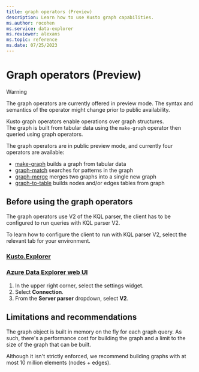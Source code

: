 ```yaml
---
title: graph operators (Preview)
description: Learn how to use Kusto graph capabilities.
ms.author: rocohen
ms.service: data-explorer
ms.reviewer: alexans
ms.topic: reference
ms.date: 07/25/2023
---
```

# Graph operators (Preview)

> [!WARNING]
> The graph operators are currently offered in preview mode. 
> The syntax and semantics of the operator might change prior to public availability.

Kusto graph operators enable operations over graph structures.  
The graph is built from tabular data using the `make-graph` operator then queried using graph operators.

The graph operators are in public preview mode, and currently four operators are available:

* [make-graph](make-graph-operator.md) builds a graph from tabular data
* [graph-match](graph-match-operator.md) searches for patterns in the graph
* [graph-merge](graph-merge-operator.md) merges two graphs into a single new graph 
* [graph-to-table](graph-to-table-operator.md) builds nodes and/or edges tables from graph

## Before using the graph operators

The graph operators use V2 of the KQL parser, the client has to be configured to run queries with KQL parser V2.

To learn how to configure the client to run with KQL parser V2, select the relevant tab for your environment.

### [Kusto.Explorer](#tab/explorer)

### [Azure Data Explorer web UI](#tab/web)

1. In the upper right corner, select the settings widget.
1. Select **Connection**.
1. From the **Server parser** dropdown, select **V2**.

## Limitations and recommendations

The graph object is built in memory on the fly for each graph query. As such, there's a performance cost for building the graph and a limit to the size of the graph that can be built.

Although it isn't strictly enforced, we recommend building graphs with at most 10 million elements (nodes + edges).
